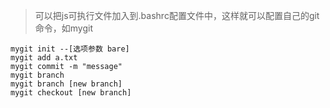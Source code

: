 > 可以把js可执行文件加入到.bashrc配置文件中，这样就可以配置自己的git命令，如mygit
```
mygit init --[选项参数 bare]
mygit add a.txt
mygit commit -m "message"
mygit branch
mygit branch [new branch]
mygit checkout [new branch]
```